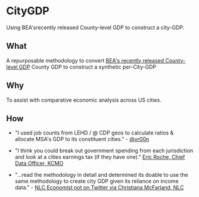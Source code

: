 # CityGDP
Using BEA'srecently released County-level GDP to construct a city-GDP.

## What
A repurposable methodology to convert [BEA's recently released County-level GDP](https://www.bea.gov/data/gdp/gdp-county) County GDP to construct a synthetic per-City-GDP

## Why
To assist with comparative economic analysis across US cities.


## How
- "I used job counts from LEHD / @ CDP geos to calculate ratios & allocate MSA's GDP to its constituent cities." - [@vr00n](https://twitter.com/vr00n/status/1074052700252164096)


- "I think you could break out government spending from each jurisdiction and look at a cities earnings tax (if they have one)." [Eric Roche, Chief Data Officer, KCMO](https://twitter.com/KansasCityEric/status/1074103460604329984)

-  "...read the methodology in detail and determined its doable to use the same methodology to create city GDP given its reliance on income data." - [NLC Economist not on Twitter via Christiana McFarland, NLC](https://twitter.com/ckmcfarland/status/1074142060872167425)
